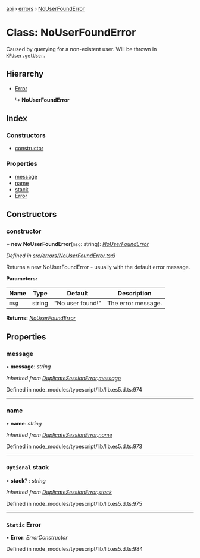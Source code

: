 [api](../README.md) › [errors](../modules/errors.md) › [NoUserFoundError](errors.nouserfounderror.md)

# Class: NoUserFoundError

Caused by querying for a non-existent user. Will be thrown in [`KPUser.getUser`](models.kpuser.md#static-getuser).

## Hierarchy

* [Error](errors.duplicatesessionerror.md#static-error)

  ↳ **NoUserFoundError**

## Index

### Constructors

* [constructor](errors.nouserfounderror.md#constructor)

### Properties

* [message](errors.nouserfounderror.md#message)
* [name](errors.nouserfounderror.md#name)
* [stack](errors.nouserfounderror.md#optional-stack)
* [Error](errors.nouserfounderror.md#static-error)

## Constructors

###  constructor

\+ **new NoUserFoundError**(`msg`: string): *[NoUserFoundError](errors.nouserfounderror.md)*

*Defined in [src/errors/NoUserFoundError.ts:9](https://github.com/KainPlan/api/blob/5225f70/src/errors/NoUserFoundError.ts#L9)*

Returns a new NoUserFoundError - usually with the default error message.

**Parameters:**

Name | Type | Default | Description |
------ | ------ | ------ | ------ |
`msg` | string | "No user found!" | The error message.  |

**Returns:** *[NoUserFoundError](errors.nouserfounderror.md)*

## Properties

###  message

• **message**: *string*

*Inherited from [DuplicateSessionError](errors.duplicatesessionerror.md).[message](errors.duplicatesessionerror.md#message)*

Defined in node_modules/typescript/lib/lib.es5.d.ts:974

___

###  name

• **name**: *string*

*Inherited from [DuplicateSessionError](errors.duplicatesessionerror.md).[name](errors.duplicatesessionerror.md#name)*

Defined in node_modules/typescript/lib/lib.es5.d.ts:973

___

### `Optional` stack

• **stack**? : *string*

*Inherited from [DuplicateSessionError](errors.duplicatesessionerror.md).[stack](errors.duplicatesessionerror.md#optional-stack)*

Defined in node_modules/typescript/lib/lib.es5.d.ts:975

___

### `Static` Error

▪ **Error**: *ErrorConstructor*

Defined in node_modules/typescript/lib/lib.es5.d.ts:984

